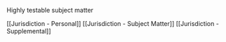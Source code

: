 


Highly testable subject matter



[[Jurisdiction - Personal]]
[[Jurisdiction - Subject Matter]]
[[Jurisdiction - Supplemental]]